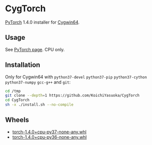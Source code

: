 # CygTorch

[PyTorch](https://github.com/pytorch/pytorch) 1.4.0 installer for [Cygwin64](https://www.cygwin.com/).

## Usage

See [PyTorch page](https://pytorch.org). CPU only.

## Installation

Only for Cygwin64 with `python37-devel` `python37-pip` `python37-cython` `python37-numpy` `gcc-g++` and `git`:

```sh
cd /tmp
git clone --depth=1 https://github.com/KoichiYasuoka/CygTorch
cd CygTorch
sh -x ./install.sh --no-compile
```

## Wheels

* [torch-1.4.0+cpu-py37-none-any.whl](https://raw.githubusercontent.com/KoichiYasuoka/CygTorch/master/dist/torch-1.4.0+cpu-py37-none-any.whl)
* [torch-1.4.0+cpu-py36-none-any.whl](https://raw.githubusercontent.com/KoichiYasuoka/CygTorch/master/dist/torch-1.4.0+cpu-py36-none-any.whl)

